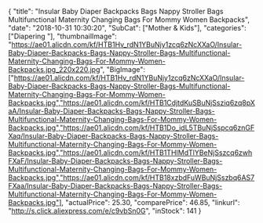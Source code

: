 {
	"title": "Insular Baby Diaper Backpacks Bags Nappy Stroller Bags Multifunctional Maternity Changing Bags For Mommy Women Backpacks",
	"date": "2018-10-31 10:30:20",
	"SubCat": ["Mother & Kids"],
	"categories": ["Diapering "],
	"thumbnailImage": "https://ae01.alicdn.com/kf/HTB1Hv_rdN1YBuNjy1zcq6zNcXXaO/Insular-Baby-Diaper-Backpacks-Bags-Nappy-Stroller-Bags-Multifunctional-Maternity-Changing-Bags-For-Mommy-Women-Backpacks.jpg_220x220.jpg",
	"BigImage": ["https://ae01.alicdn.com/kf/HTB1Hv_rdN1YBuNjy1zcq6zNcXXaO/Insular-Baby-Diaper-Backpacks-Bags-Nappy-Stroller-Bags-Multifunctional-Maternity-Changing-Bags-For-Mommy-Women-Backpacks.jpg","https://ae01.alicdn.com/kf/HTB1CdjtdKuSBuNjSsziq6zq8pXaA/Insular-Baby-Diaper-Backpacks-Bags-Nappy-Stroller-Bags-Multifunctional-Maternity-Changing-Bags-For-Mommy-Women-Backpacks.jpg","https://ae01.alicdn.com/kf/HTB1Do_idL5TBuNjSspcq6znGFXaq/Insular-Baby-Diaper-Backpacks-Bags-Nappy-Stroller-Bags-Multifunctional-Maternity-Changing-Bags-For-Mommy-Women-Backpacks.jpg","https://ae01.alicdn.com/kf/HTB1THIMdTlYBeNjSszcq6zwhFXaF/Insular-Baby-Diaper-Backpacks-Bags-Nappy-Stroller-Bags-Multifunctional-Maternity-Changing-Bags-For-Mommy-Women-Backpacks.jpg","https://ae01.alicdn.com/kf/HTB18xzbdFuWBuNjSszbq6AS7FXaa/Insular-Baby-Diaper-Backpacks-Bags-Nappy-Stroller-Bags-Multifunctional-Maternity-Changing-Bags-For-Mommy-Women-Backpacks.jpg"],
	"actualPrice": 25.30,
	"comparePrice": 46.85,
	"linkurl": "http://s.click.aliexpress.com/e/c9vbSn0G",
	"inStock": 141
}
